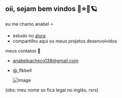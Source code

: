 ## oii, sejam bem vindos 🐢⭐🌙🪐

eu me chamo anabel ⭐

- estudo no [alura ](https://www.alura.com.br)
- compartilho aqui os meus projetos desenvolvidos


 meus contatos 📧
- anabelpacheco138@gmail.com
- @_flkbell
  
  ![image](https://github.com/itsbebel/itsbebel/assets/172425199/c28bcde6-15e0-4ede-868a-8b48a2466bab)


(obs: meu nome so fica legal no inglês, rsrs)
